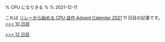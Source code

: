 % CPU になりきる
%
% 2021-12-11

これは [リレーから始める CPU 自作 Advent Calendar 2021](https://adventar.org/calendars/7052) 11 日目の記事です。[<<< 10 日目](../Day10_Components/)

[>>> 12 日目](../Day12_ComputerSystem/)
